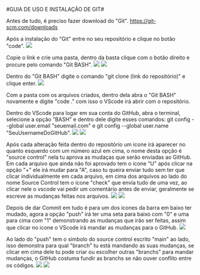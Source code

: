 #GUIA DE USO E INSTALAÇÃO DE GIT#

Antes de tudo, é preciso fazer download do "Git".
https://git-scm.com/downloads

Após a instalação do "Git" entre no seu repositório e clique no botão "code".
![](images/exemplo1.png)

Copie o link e crie uma pasta, dentro da basta clique com o botão direito e procure pelo comando "Git BASH".
![](images/exemplo2.png)
![](images/exemplo3.png)

Dentro do "Git BASH" digite o comando "git clone (link do repositório)" e clique enter.
![](images/exemplo4.png)

Com a pasta com os arquivos criados, dentro dela abra o "Git BASH" novamente e digite "code ." com isso o VScode irá abrir com o repositório.

Dentro do VScode para logar em sua conta do GitHub, abra o terminal, selecione a opção "BASH" e dentro dele digite esses comandos: 
git config --global user.email "seuemail.com" e git config --global user.name "SeuUsernameDoGitHub".
![](images/exemplo5.png)
![](images/exemplo6.png)

Após cada alteração feita dentro do repositório um icone irá aparecer no quanto esquerdo com um número azul em cima, o nome desta opção é "source control" nela tu aprova as mudaças que serão enviadas ao GitHub. Em cada arquivo que ainda não foi aprovado tem o icone "U" após clicar na opção "+" ele irá mudar para "A", caso tu queira enviar tudo sem ter que clicar individualmente em cada arquivo, em cima dos arquivos ao lado do nome Source Control tem o icone "check" que envia tudo de uma vez, ao clicar nele o vscode vai pedir um comentário antes de enviar, geralmente se escreve as mudanças feitas nos arquivos.
![](images/exemplo7.png)
![](images/exemplo8.png)

Depois de dar Commit em tudo é para um dos icones da barra em baixo ter mudado, agora a opção "push" irá ter uma seta para baixo com "0" e uma para cima com "1" demonstrando as mudanças que irão ser feitas, assim que clicar no icone o VScode irá mandar as mudanças para o GitHub.
![](images/exemplo9.png)

Ao lado do "push" tem o simbolo do source control escrito "main" ao lado, isso demonstra para qual "branch" tu está mandando as suas mudanças, se clicar em cima dele tu pode criar ou escolher outras "branchs" para mandar mudanças, o GitHub costuma fundir as branchs se não ouver conflito entre os códigos.
![](images/exemplo11.png)
![](images/exemplo10.png)

